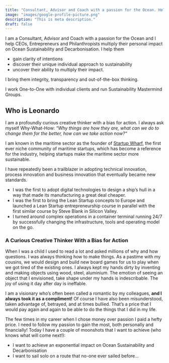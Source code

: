 ```yaml
---
title: "Consultant, Advisor and Coach with a passion for the Ocean. Helping CEOs, Entrepreneurs and Philanthropists multiply their personal impact on Ocean Sustainability."
image: "images/google-profile-picture.png"
description: "This is meta description."
draft: false
---
```

I am a Consultant, Advisor and Coach with a passion for the Ocean and I help CEOs, Entrepreneurs and Philanthropists multiply their personal impact on Ocean Sustainability and Decarbonisation. I help them 

- gain clarity of intentions
- discover their unique individual approach to sustainability
- uncover their ability to multiply their impact.

I bring them integrity, transparency and out-of-the-box thinking. 

I work One-to-One with individual clients and run Sustainability Mastermind Groups.

## Who is Leonardo

I am a profoundly curious creative thinker with a bias for action. I always ask myself Why-What-How: _“Why things are how they are, what can we do to change them for the better, how can we take action now?“_

I am known in the maritime sector as the founder of [Startup Wharf](https://startupwharf.com), the first ever niche community of maritime startups, which has become a reference for the industry, helping startups make the maritime sector more sustainable.

I have repeatedly been a trailblazer in adopting technical innovation, process innovation and business innovation that eventually became new standards.

- I was the first to adopt digital technologies to design a ship’s hull in a way that made its manufacturing a great deal cheaper.
- I was the first to bring the Lean Startup concepts to Europe and launched a Lean Startup entrepreneurship course in parallel with the first similar course by Steve Blank in Silicon Valley.
- I turned around complex operations in a container terminal running 24/7 by successfully changing the infrastructure, tools and operating model on the go.

### A Curious Creative Thinker With a Bias for Action

When I was a child I used to read a lot and asked millions of why and how questions. I was always thinking how to make things. As a pastime with my cousins, we would design and build new board games for us to play when we got tired of the existing ones. I always kept my hands dirty by inventing and making objects using wood, steel, aluminium. The emotion of seeing an object that I envisioned, take shape under my hands is indescribable. The joy of using it day after day is ineffable.

I am a visionary who’s often been called a romantic by my colleagues, __and I always took it as a compliment!__ Of course I have also been misunderstood, taken advantage of, betrayed, and at times bullied. That’s a price that I would pay again and again to be able to do the things that I did in my life.

The few times in my career when I chose money over passion I paid a hefty price. I need to follow my passion to gain the most, both personally and financially! Today I have a couple of moonshots that I want to achieve (who knows what will come next!):

- I want to achieve an exponential impact on Ocean Sustainability and Decarbonisation
- I want to sail solo on a route that no-one ever sailed before... 
